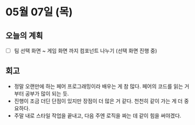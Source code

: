 # 05월 07일 (목)

## 오늘의 계획

- [ ] 팀 선택 화면 ~ 게임 화면 까지 컴포넌트 나누기 (선택 화면 진행 중)

## 회고

- 정말 오랜만에 하는 페어 프로그래밍이라 배우는 게 참 많다. 페어의 코드를 읽는 거부터 공부가 많이 되는 듯.
- 진행이 조금 더딘 단점이 있지만 장점이 더 많은 거 같다. 천천히 같이 가는 게 더 중요하다.
- 주말 내로 스타일 작업을 끝내고, 다음 주엔 로직을 짜는 데 같이 힘을 써야겠다.
